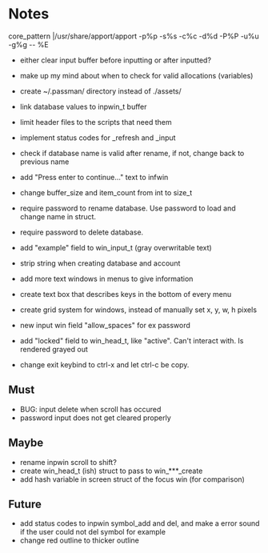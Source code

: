 # Notes

core_pattern
|/usr/share/apport/apport -p%p -s%s -c%c -d%d -P%P -u%u -g%g -- %E

- either clear input buffer before inputting or after inputted?
- make up my mind about when to check for valid allocations (variables)

- create ~/.passman/ directory instead of ./assets/
- link database values to inpwin_t buffer
- limit header files to the scripts that need them
- implement status codes for _refresh and _input
- check if database name is valid after rename, if not,
  change back to previous name
- add "Press enter to continue..." text to infwin
- change buffer_size and item_count from int to size_t
- require password to rename database. Use password to load and change name in struct.
- require password to delete database.
- add "example" field to win_input_t (gray overwritable text)
- strip string when creating database and account
- add more text windows in menus to give information
- create text box that describes keys in the bottom of every menu
- create grid system for windows, instead of manually set x, y, w, h pixels
- new input win field "allow_spaces" for ex password
- add "locked" field to win_head_t, like "active". Can't interact with. Is rendered grayed out
- change exit keybind to ctrl-x and let ctrl-c be copy.

## Must
- BUG: input delete when scroll has occured
- password input does not get cleared properly

## Maybe
- rename inpwin scroll to shift?
- create win_head_t (ish) struct to pass to win_***_create
- add hash variable in screen struct of the focus win (for comparison)

## Future
- add status codes to inpwin symbol_add and del,
  and make a error sound if the user could not del symbol for example
- change red outline to thicker outline
